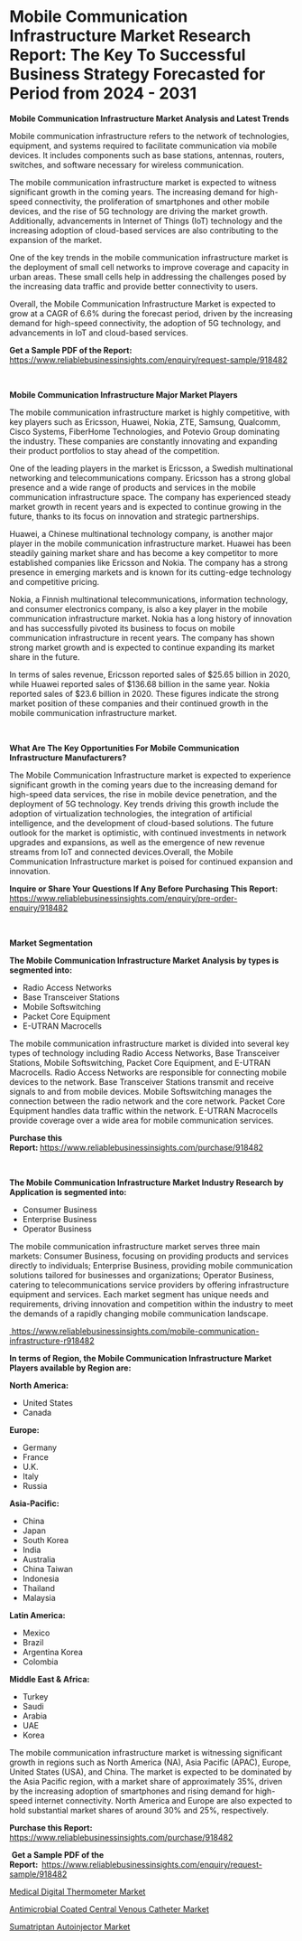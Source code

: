 <p><h1>Mobile Communication Infrastructure Market Research Report: The Key To Successful Business Strategy Forecasted for Period from 2024 - 2031</h1></p><p><strong>Mobile Communication Infrastructure Market Analysis and Latest Trends</strong></p>
<p><p>Mobile communication infrastructure refers to the network of technologies, equipment, and systems required to facilitate communication via mobile devices. It includes components such as base stations, antennas, routers, switches, and software necessary for wireless communication.</p><p>The mobile communication infrastructure market is expected to witness significant growth in the coming years. The increasing demand for high-speed connectivity, the proliferation of smartphones and other mobile devices, and the rise of 5G technology are driving the market growth. Additionally, advancements in Internet of Things (IoT) technology and the increasing adoption of cloud-based services are also contributing to the expansion of the market.</p><p>One of the key trends in the mobile communication infrastructure market is the deployment of small cell networks to improve coverage and capacity in urban areas. These small cells help in addressing the challenges posed by the increasing data traffic and provide better connectivity to users.</p><p>Overall, the Mobile Communication Infrastructure Market is expected to grow at a CAGR of 6.6% during the forecast period, driven by the increasing demand for high-speed connectivity, the adoption of 5G technology, and advancements in IoT and cloud-based services.</p></p>
<p><strong>Get a Sample PDF of the Report:&nbsp;</strong> <a href="https://www.reliablebusinessinsights.com/enquiry/request-sample/918482">https://www.reliablebusinessinsights.com/enquiry/request-sample/918482</a></p>
<p>&nbsp;</p>
<p><strong>Mobile Communication Infrastructure Major Market Players</strong></p>
<p><p>The mobile communication infrastructure market is highly competitive, with key players such as Ericsson, Huawei, Nokia, ZTE, Samsung, Qualcomm, Cisco Systems, FiberHome Technologies, and Potevio Group dominating the industry. These companies are constantly innovating and expanding their product portfolios to stay ahead of the competition.</p><p>One of the leading players in the market is Ericsson, a Swedish multinational networking and telecommunications company. Ericsson has a strong global presence and a wide range of products and services in the mobile communication infrastructure space. The company has experienced steady market growth in recent years and is expected to continue growing in the future, thanks to its focus on innovation and strategic partnerships.</p><p>Huawei, a Chinese multinational technology company, is another major player in the mobile communication infrastructure market. Huawei has been steadily gaining market share and has become a key competitor to more established companies like Ericsson and Nokia. The company has a strong presence in emerging markets and is known for its cutting-edge technology and competitive pricing.</p><p>Nokia, a Finnish multinational telecommunications, information technology, and consumer electronics company, is also a key player in the mobile communication infrastructure market. Nokia has a long history of innovation and has successfully pivoted its business to focus on mobile communication infrastructure in recent years. The company has shown strong market growth and is expected to continue expanding its market share in the future.</p><p>In terms of sales revenue, Ericsson reported sales of $25.65 billion in 2020, while Huawei reported sales of $136.68 billion in the same year. Nokia reported sales of $23.6 billion in 2020. These figures indicate the strong market position of these companies and their continued growth in the mobile communication infrastructure market.</p></p>
<p>&nbsp;</p>
<p><strong>What Are The Key Opportunities For Mobile Communication Infrastructure Manufacturers?</strong></p>
<p><p>The Mobile Communication Infrastructure market is expected to experience significant growth in the coming years due to the increasing demand for high-speed data services, the rise in mobile device penetration, and the deployment of 5G technology. Key trends driving this growth include the adoption of virtualization technologies, the integration of artificial intelligence, and the development of cloud-based solutions. The future outlook for the market is optimistic, with continued investments in network upgrades and expansions, as well as the emergence of new revenue streams from IoT and connected devices.Overall, the Mobile Communication Infrastructure market is poised for continued expansion and innovation.</p></p>
<p><strong>Inquire or Share Your Questions If Any Before Purchasing This Report:</strong> <a href="https://www.reliablebusinessinsights.com/enquiry/pre-order-enquiry/918482">https://www.reliablebusinessinsights.com/enquiry/pre-order-enquiry/918482</a></p>
<p>&nbsp;</p>
<p><strong>Market Segmentation</strong></p>
<p><strong>The Mobile Communication Infrastructure Market Analysis by types is segmented into:</strong></p>
<p><ul><li>Radio Access Networks</li><li>Base Transceiver Stations</li><li>Mobile Softswitching</li><li>Packet Core Equipment</li><li>E-UTRAN Macrocells</li></ul></p>
<p><p>The mobile communication infrastructure market is divided into several key types of technology including Radio Access Networks, Base Transceiver Stations, Mobile Softswitching, Packet Core Equipment, and E-UTRAN Macrocells. Radio Access Networks are responsible for connecting mobile devices to the network. Base Transceiver Stations transmit and receive signals to and from mobile devices. Mobile Softswitching manages the connection between the radio network and the core network. Packet Core Equipment handles data traffic within the network. E-UTRAN Macrocells provide coverage over a wide area for mobile communication services.</p></p>
<p><strong>Purchase this Report:&nbsp;</strong><a href="https://www.reliablebusinessinsights.com/purchase/918482">https://www.reliablebusinessinsights.com/purchase/918482</a></p>
<p>&nbsp;</p>
<p><strong>The Mobile Communication Infrastructure Market Industry Research by Application is segmented into:</strong></p>
<p><ul><li>Consumer Business</li><li>Enterprise Business</li><li>Operator Business</li></ul></p>
<p><p>The mobile communication infrastructure market serves three main markets: Consumer Business, focusing on providing products and services directly to individuals; Enterprise Business, providing mobile communication solutions tailored for businesses and organizations; Operator Business, catering to telecommunications service providers by offering infrastructure equipment and services. Each market segment has unique needs and requirements, driving innovation and competition within the industry to meet the demands of a rapidly changing mobile communication landscape.</p></p>
<p><a href="https://www.reliablebusinessinsights.com/mobile-communication-infrastructure-r918482">&nbsp;https://www.reliablebusinessinsights.com/mobile-communication-infrastructure-r918482</a></p>
<p><strong>In terms of Region, the Mobile Communication Infrastructure Market Players available by Region are:</strong></p>
<p>
    <p> <strong> North America: </strong>
        <ul>
            <li>United States</li>
            <li>Canada</li>
        </ul>
        </p> 
    <p> <strong> Europe: </strong>
        <ul>
            <li>Germany</li>
            <li>France</li>
            <li>U.K.</li>
            <li>Italy</li>
            <li>Russia</li>
        </ul>
        </p> 
    <p> <strong> Asia-Pacific: </strong>
        <ul>
            <li>China</li>
            <li>Japan</li>
            <li>South Korea</li>
            <li>India</li>
            <li>Australia</li>
            <li>China Taiwan</li>
            <li>Indonesia</li>
            <li>Thailand</li>
            <li>Malaysia</li>
        </ul>
        </p> 
    <p> <strong> Latin America: </strong>
        <ul>
            <li>Mexico</li>
            <li>Brazil</li>
            <li>Argentina Korea</li>
            <li>Colombia</li>
        </ul>
        </p> 
    <p> <strong> Middle East & Africa: </strong>
        <ul>
            <li>Turkey</li>
            <li>Saudi</li>
            <li>Arabia</li>
            <li>UAE</li>
            <li>Korea</li>
        </ul>
    </p>
    </p>
<p><p>The mobile communication infrastructure market is witnessing significant growth in regions such as North America (NA), Asia Pacific (APAC), Europe, United States (USA), and China. The market is expected to be dominated by the Asia Pacific region, with a market share of approximately 35%, driven by the increasing adoption of smartphones and rising demand for high-speed internet connectivity. North America and Europe are also expected to hold substantial market shares of around 30% and 25%, respectively.</p></p>
<p><strong>Purchase this Report: </strong><a href="https://www.reliablebusinessinsights.com/purchase/918482">https://www.reliablebusinessinsights.com/purchase/918482</a></p>
<p>&nbsp;<strong>Get a Sample PDF of the Report:&nbsp;&nbsp;</strong><a href="https://www.reliablebusinessinsights.com/enquiry/request-sample/918482">https://www.reliablebusinessinsights.com/enquiry/request-sample/918482</a></p>
<p><strong></strong></p>
<p><p><a href="https://github.com/jhonangga41/Market-Research-Report-List-1/blob/main/medical-digital-thermometer-market.md">Medical Digital Thermometer Market</a></p><p><a href="https://github.com/jnzzvtbl92/Market-Research-Report-List-1/blob/main/antimicrobial-coated-central-venous-catheter-market.md">Antimicrobial Coated Central Venous Catheter Market</a></p><p><a href="https://github.com/sahltyb2/Market-Research-Report-List-1/blob/main/sumatriptan-autoinjector-market.md">Sumatriptan Autoinjector Market</a></p></p>